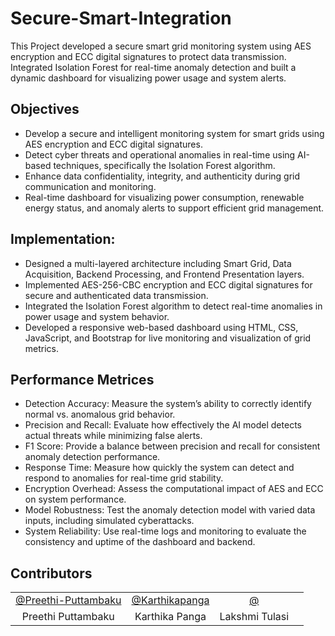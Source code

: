 # Secure-Smart-Integration
This Project developed a secure smart grid monitoring system using AES encryption and ECC digital signatures to protect data transmission. Integrated Isolation Forest for real-time 
anomaly detection and built a dynamic dashboard for visualizing power usage and system alerts.

## Objectives
- Develop a secure and intelligent monitoring system for smart grids using AES encryption and ECC digital signatures.
- Detect cyber threats and operational anomalies in real-time using AI-based techniques, specifically the Isolation Forest algorithm.
- Enhance data confidentiality, integrity, and authenticity during grid communication and monitoring.
- Real-time dashboard for visualizing power consumption, renewable energy status, and anomaly alerts to support efficient grid management.

## Implementation:
- Designed a multi-layered architecture including Smart Grid, Data Acquisition, Backend Processing, and Frontend Presentation layers.
- Implemented AES-256-CBC encryption and ECC digital signatures for secure and authenticated data transmission.
- Integrated the Isolation Forest algorithm to detect real-time anomalies in power usage and system behavior.
- Developed a responsive web-based dashboard using HTML, CSS, JavaScript, and Bootstrap for live monitoring and visualization of grid metrics.

## Performance Metrices 
- Detection Accuracy: Measure the system’s ability to correctly identify normal vs. anomalous grid behavior.
- Precision and Recall: Evaluate how effectively the AI model detects actual threats while minimizing false alerts.
- F1 Score: Provide a balance between precision and recall for consistent anomaly detection performance.
- Response Time: Measure how quickly the system can detect and respond to anomalies for real-time grid stability.
- Encryption Overhead: Assess the computational impact of AES and ECC on system performance.
- Model Robustness: Test the anomaly detection model with varied data inputs, including simulated cyberattacks.
- System Reliability: Use real-time logs and monitoring to evaluate the consistency and uptime of the dashboard and backend.

## Contributors 
<table>
  <tr>
    <td align="center"><a href="https://github.com/Preethi-Puttambaku">@Preethi-Puttambaku</a></td>
    <td align="center"><a href="https://github.com/Karthikapanga">@Karthikapanga</a></td>
    <td align="center"><a href="https://github.com/">@</a></td>
    </tr>
  <tr>
    <td align="center">Preethi Puttambaku</td>
    <td align="center">Karthika Panga</td>
    <td align="center">Lakshmi Tulasi</td>
    <td align="center"></td>
    </tr>
</table>
